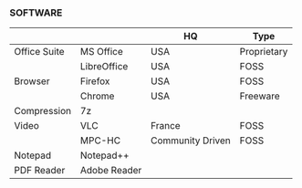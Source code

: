 ### SOFTWARE

||| HQ | Type |
| --- | --- | --- | --- |
| Office Suite | MS Office | USA | Proprietary |
|| LibreOffice | USA | FOSS |
| Browser | Firefox | USA | FOSS |
||Chrome | USA | Freeware |
| Compression | 7z |||
| Video | VLC | France | FOSS |
|| MPC-HC | Community Driven | FOSS |
| Notepad | Notepad++ |||
| PDF Reader | Adobe Reader |||
